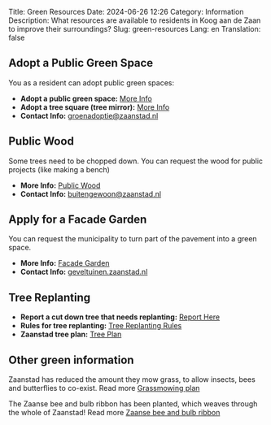 Title: Green Resources
Date: 2024-06-26 12:26
Category: Information
Description: What resources are available to residents in Koog aan de Zaan to improve their surroundings?
Slug: green-resources
Lang: en
Translation: false


## Adopt a Public Green Space
You as a resident can adopt public green spaces:

- **Adopt a public green space:** [More Info](https://buitengewoon.zaanstad.nl/groen/groenadoptie)
- **Adopt a tree square (tree mirror):** [More Info](https://buitengewoon.zaanstad.nl/groen/groene-boomspiegels)
- **Contact Info:** [groenadoptie@zaanstad.nl](mailto:groenadoptie@zaanstad.nl)

## Public Wood
Some trees need to be chopped down. You can request the wood for public projects (like making a bench)

- **More Info:** [Public Wood](https://buitengewoon.zaanstad.nl/groen/stadshout)
- **Contact Info:** [buitengewoon@zaanstad.nl](mailto:buitengewoon@zaanstad.nl)

## Apply for a Facade Garden
You can request the municipality to turn part of the pavement into a green space.

- **More Info:** [Facade Garden](https://buitengewoon.zaanstad.nl/groen/geveltuin)
- **Contact Info:** [geveltuinen.zaanstad.nl](mailto:geveltuinen.zaanstad.nl)

## Tree Replanting

- **Report a cut down tree that needs replanting:** [Report Here](https://www.zaanstad.nl/mozard/!suite86.scherm0325?mVrg=19336)
- **Rules for tree replanting:** [Tree Replanting Rules](https://buitengewoon.zaanstad.nl/bomen/herplant-bomen)
- **Zaanstad tree plan:** [Tree Plan](https://buitengewoon.zaanstad.nl/bomen/bomenbeleidsplan)

## Other green information
Zaanstad has reduced the amount they mow grass, to allow insects, bees and butterflies to co-exist. Read more [Grassmowing plan](https://buitengewoon.zaanstad.nl/groen/grasmaaien)

The Zaanse bee and bulb ribbon has been planted, which weaves through the whole of Zaanstad! Read more [Zaanse bee and bulb ribbon](https://buitengewoon.zaanstad.nl/groen/zaanstad-bloeit-van-noord-tot-zuid)
